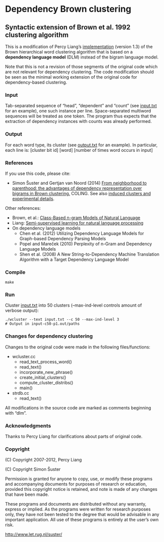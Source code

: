 # Dependency Brown clustering
## Syntactic extension of Brown et al. 1992 clustering algorithm


This is a modification of Percy Liang’s [implementation](http://github.com/percyliang/brown-cluster) (version 1.3) of the Brown hierarchical word clustering algorithm that is based on a **dependency language model** (DLM) instead of the bigram language model.

Note that this is not a revision of those segments of the original code which are not relevant for dependency clustering. The code modification should be seen as the minimal working extension of the original code for dependency-based clustering.

### Input

Tab-separated sequence of “head”, “dependent” and “count” (see [input.txt](input.txt) for an example), one such instance per line. Space-separated multiword sequences will be treated as one token. The program thus expects that the extraction of dependency instances with counts was already performed.

### Output

For each word type, its cluster (see [output.txt](output.txt) for an example). In particular, each line is: \[cluster bit id\] \[word\] \[number of times word occurs in input\]

### References

If you use this code, please cite:

-   Simon Šuster and Gertjan van Noord (2014) [From neighborhood to parenthood: the advantages of dependency representation over bigrams in Brown clustering.][] COLING. See also [induced clusters and experimental details](http://bitbucket.org/SSuster/dep-brown-data).

Other references:

-   Brown, et al.: [Class-Based n-gram Models of Natural Language][]
-   Liang: [Semi-supervised learning for natural language processing][]
-   On dependency language models
    -   Chen et al. (2012) Utilizing Dependency Language Models for Graph-based Dependency Parsing Models
    -   Popel and Mareček (2010) Perplexity of n-Gram and Dependency Language Models
    -   Shen et al. (2008) A New String-to-Dependency Machine Translation Algorithm with a Target Dependency Language Model

### Compile

`make`

### Run

Cluster [input.txt](input.txt) into 50 clusters (–max-ind-level controls amount of verbose output):

    ./wcluster --text input.txt --c 50 --max-ind-level 3
    # Output in input-c50-p1.out/paths

### Changes for dependency clustering

Changes to the original code were made in the following files/functions:

-   wcluster.cc
    -   read\_text\_process\_word()
    -   read\_text()
    -   incorporate\_new\_phrase()
    -   create\_initial\_clusters()
    -   compute\_cluster\_distribs()
    -   main()
-   strdb.cc
    -   read\_text()

All modifications in the source code are marked as comments beginning with “dlm”.

  [From neighborhood to parenthood: the advantages of dependency representation over bigrams in Brown clustering.]: http://www.let.rug.nl/suster/publications/DepBrown.pdf
  [Class-Based n-gram Models of Natural Language]: http://dl.acm.org/citation.cfm?id-176316#
  [Semi-supervised learning for natural language processing]: http://cs.stanford.edu/~pliang/papers/meng-thesis.pdf

### Acknowledgments

Thanks to Percy Liang for clarifications about parts of original code.

### Copyright

(C) Copyright 2007-2012, Percy Liang 

(C) Copyright Simon Šuster

Permission is granted for anyone to copy, use, or modify these programs and accompanying documents for purposes of research or education, provided this copyright notice is retained, and note is made of any changes that have been made.

These programs and documents are distributed without any warranty, express or implied. As the programs were written for research purposes only, they have not been tested to the degree that would be advisable in any important application. All use of these programs is entirely at the user’s own risk.

<http://www.let.rug.nl/suster/>